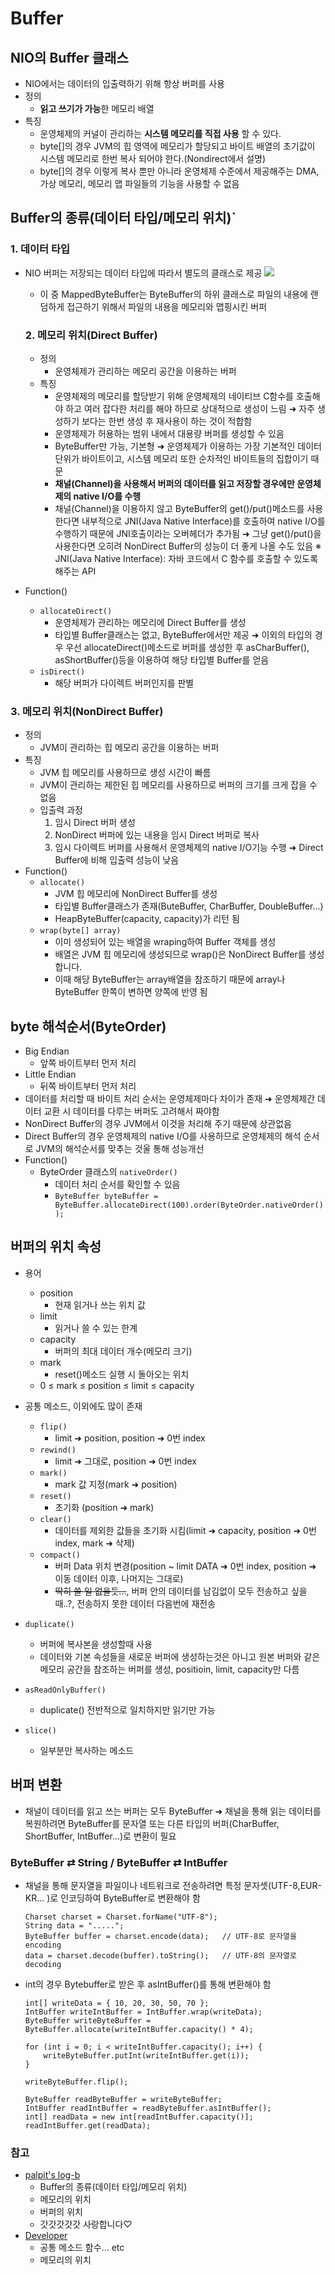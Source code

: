 # Buffer
## NIO의 Buffer 클래스
 - NIO에서는 데이터의 입출력하기 위해 항상 버퍼를 사용
 - 정의
	 - **읽고 쓰기가 가능**한 메모리 배열
 - 특징
	 - 운영체제의 커널이 관리하는 **시스템 메모리를 직접 사용** 할 수 있다.
	 - byte[]의 경우 JVM의 힙 영역에 메모리가 할당되고 바이트 배열의 초기값이 시스템 메모리로 한번 복사 되어야 한다.(Nondirect에서 설명)
	 - byte[]의 경우 이렇게 복사 뿐만 아니라 운영체제 수준에서 제공해주는 DMA, 가상 메모리, 메모리 맵 파일들의 기능을 사용할 수 없음

## Buffer의 종류(데이터 타입/메모리 위치)`
### 1. 데이터 타입
 -  NIO 버퍼는 저장되는 데이터 타입에 따라서 별도의 클래스로 제공
	<img src="../image/File IO/Channel/bufferClassType.png"></img>
	 - 이 중 MappedByteBuffer는 ByteBuffer의 하위 클래스로 파일의 내용에 랜덤하게 접근하기 위해서 파일의 내용을 메모리와 맵핑시킨 버퍼

	### 2. 메모리 위치(Direct Buffer)
	 - 정의
		 - 운영체제가 관리하는 메모리 공간을 이용하는 버퍼
	 - 특징
		 - 운영체제의 메모리를 할당받기 위해 운영체제의 네이티브 C함수를 호출해야 하고 여러 잡다한 처리를 해야 하므로 상대적으로 생성이 느림
		 ➜ 자주 생성하기 보다는 한번 생성 후 재사용이 하는 것이 적합함
		 - 운영체제가 허용하는 범위 내에서 대용량 버퍼를 생성할 수 있음
		 - ByteBuffer만 가능, 기본형
		 ➜ 운영체제가 이용하는 가장 기본적인 데이터 단위가 바이트이고, 시스템 메모리 또한 순차적인 바이트들의 집합이기 때문
		 - **채널(Channel)을 사용해서 버퍼의 데이터를 읽고 저장할 경우에만 운영체제의 native I/O를 수행**
		 - 채널(Channel)을 이용하지 않고 ByteBuffer의 get()/put()메소드를 사용한다면 내부적으로 JNI(Java Native Interface)를 호출하여 native I/O를 수행하기 때문에 JNI호출이라는 오버헤더가 추가됨
	 ➜ 그냥 get()/put()을 사용한다면 오히려 NonDirect Buffer의 성능이 더 좋게 나올 수도 있음
	 ※ JNI(Java Native Interface): 자바 코드에서 C 함수를 호출할 수 있도록 해주는 API
 - Function()
	 - `allocateDirect()`
		 - 운영체제가 관리하는 메모리에 Direct Buffer를 생성
		 - 타입별 Buffer클래스는 없고, ByteBuffer에서만 제공
			 ➜ 이외의 타입의 경우 우선 allocateDirect()메소드로 버퍼를 생성한 후 asCharBuffer(), asShortBuffer()등을 이용하여 해당 타입별 Buffer를 얻음
	 - `isDirect()`
		- 해당 버퍼가 다이렉트 버퍼인지를 판별


### 3. 메모리 위치(NonDirect Buffer)
 - 정의
	 - JVM이 관리하는 힙 메모리 공간을 이용하는 버퍼
 - 특징
	 - JVM 힙 메모리를 사용하므로 생성 시간이 빠름
	 - JVM이 관리하는 제한된 힙 메모리를 사용하므로 버퍼의 크기를 크게 잡을 수 없음
	 - 입출력 과정
	 	 1. 임시 Direct 버퍼 생성
	 	 2. NonDirect 버퍼에 있는 내용을 임시 Direct 버퍼로 복사
	 	 3. 임시 다이렉트 버퍼를 사용해서 운영체제의 native I/O기능 수행
		 ➜ Direct Buffer에 비해 입출력 성능이 낮음
 - Function()
	 - `allocate()`
		 - JVM 힙 메모리에 NonDirect Buffer를 생성
		 - 타입별 Buffer클래스가 존재(ButeBuffer, CharBuffer, DoubleBuffer...)
		 - HeapByteBuffer(capacity, capacity)가 리턴 됨
	 - `wrap(byte[] array)`
		 - 이미 생성되어 있는 배열을 wraping하여 Buffer 객체를 생성
		 - 배열은 JVM 힙 메모리에 생성되므로 wrap()은 NonDirect Buffer를 생성합니다.
		 - 이때 해당 ByteBuffer는 array배열을 참조하기 때문에 array나 ByteBuffer 한쪽이 변하면 양쪽에 반영 됨

## byte 해석순서(ByteOrder)
 - Big Endian
	 - 앞쪽 바이트부터 먼저 처리
 - Little Endian
	 - 뒤쪽 바이트부터 먼저 처리
 - 데이터를 처리할 때 바이트 처리 순서는 운영체제마다 차이가 존재
	 ➜ 운영체제간 데이터 교환 시 데이터를 다루는 버퍼도 고려해서 짜야함
 - NonDirect Buffer의 경우 JVM에서 이것을 처리해 주기 때문에 상관없음
 - Direct Buffer의 경우 운영체제의 native I/O를 사용하므로 운영체제의 해석 순서로 JVM의 해석순서를 맞추는 것울 통해 성능개선
 - Function()
	 - ByteOrder 클래스의 `nativeOrder()`
		 - 데이터 처리 순서를 확인할 수 있음
		 - `ByteBuffer byteBuffer = ByteBuffer.allocateDirect(100).order(ByteOrder.nativeOrder());`

## 버퍼의 위치 속성
 - 용어
	 - position
		 - 현재 읽거나 쓰는 위치 값
	 - limit
		 - 읽거나 쓸 수 있는 한계
	 - capacity
		 - 버퍼의 최대 데이터 개수(메모리 크기)
	 - mark
		 - reset()메소드 실행 시 돌아오는 위치
	 - 0 ≤ mark ≤ position ≤ limit ≤ capacity

 - 공통 메소드, 이외에도 많이 존재
	 - `flip()`
		 - limit ➜ position, position ➜ 0번 index
	 - `rewind()`
		 - limit ➜ 그대로, position ➜ 0번 index
	 - `mark()`
		 - mark 값 지정(mark ➜ position)
	 - `reset()`
		 - 초기화 (position ➜ mark)
	 - `clear()`
		 - 데이터를 제외한 값들을 초기화 시킴(limit ➜ capacity, position ➜ 0번 index, mark ➜ 삭제)
	 - `compact()`
		 - 버퍼 Data 위치 변경(position ~ limit DATA ➜ 0번 index, position ➜ 이동 데이터 이후, 나머지는 그대로)
		 - ~~딱히 쓸 일 없을듯...~~, 버퍼 안의 데이터를 남김없이 모두 전송하고 싶을때..?, 전송하지 못한 데이터 다음번에 재전송
  - `duplicate()`
	 - 버퍼에 복사본을 생성할때 사용
	 - 데이터와 기본 속성들을 새로운 버퍼에 생성하는것은 아니고 원본 버퍼와 같은 메모리 공간을 참조하는 버퍼를 생성, positioin, limit, capacity만 다름
  - `asReadOnlyBuffer()`
	 - duplicate() 전반적으로 일치하지만 읽기만 가능
  - `slice()`
	 - 일부분만 복사하는 메소드


## 버퍼 변환
 - 채널이 데이터를 읽고 쓰는 버퍼는 모두 ByteBuffer
	 ➜ 채널을 통해 읽는 데이터를 복원하려면 ByteBuffer를 문자열 또는 다른 타입의 버퍼(CharBuffer, ShortBuffer, IntBuffer...)로 변환이 필요

### ByteBuffer ⇄ String / ByteBuffer ⇄ IntBuffer
 - 채널을 통해 문자열을 파일이나 네트워크로 전송하려면 특정 문자셋(UTF-8,EUR-KR... )로 인코딩하여 ByteBuffer로 변환해야 함
	```
	Charset charset = Charset.forName("UTF-8");
	String data = ".....";
	ByteBuffer buffer = charset.encode(data);	// UTF-8로 문자열을 encoding
	data = charset.decode(buffer).toString();	// UTF-8의 문자열로 decoding
	```
 - int의 경우 Bytebuffer로 받은 후 asIntBuffer()를 통해 변환해야 함
	```
	int[] writeData = { 10, 20, 30, 50, 70 };
	IntBuffer writeIntBuffer = IntBuffer.wrap(writeData); 
	ByteBuffer writeByteBuffer = ByteBuffer.allocate(writeIntBuffer.capacity() * 4);
 
	for (int i = 0; i < writeIntBuffer.capacity(); i++) {
		writeByteBuffer.putInt(writeIntBuffer.get(i));
	}
 
	writeByteBuffer.flip();
 
	ByteBuffer readByteBuffer = writeByteBuffer;
	IntBuffer readIntBuffer = readByteBuffer.asIntBuffer();
	int[] readData = new int[readIntBuffer.capacity()];
	readIntBuffer.get(readData);
	```

### 참고
 - [palpit's log-b](http://palpit.tistory.com/641 "palpit's log-b")
	 - Buffer의 종류(데이터 타입/메모리 위치)
	 - 메모리의 위치
	 - 버퍼의 위치
 	 - 갓갓갓갓갓 사랑합니다♡
 - [Developer](http://devshock.tistory.com/52?category=692562 "Developer")	
	 - 공통 메소드 함수... etc
	 - 메모리의 위치